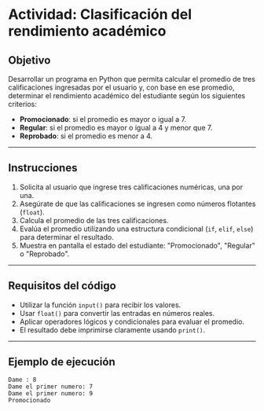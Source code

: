 # Actividad: Clasificación del rendimiento académico

## Objetivo
Desarrollar un programa en Python que permita calcular el promedio de tres calificaciones ingresadas por el usuario y, con base en ese promedio, determinar el rendimiento académico del estudiante según los siguientes criterios:

- **Promocionado**: si el promedio es mayor o igual a 7.
- **Regular**: si el promedio es mayor o igual a 4 y menor que 7.
- **Reprobado**: si el promedio es menor a 4.

---

## Instrucciones

1. Solicita al usuario que ingrese tres calificaciones numéricas, una por una.  
2. Asegúrate de que las calificaciones se ingresen como números flotantes (`float`).  
3. Calcula el promedio de las tres calificaciones.  
4. Evalúa el promedio utilizando una estructura condicional (`if`, `elif`, `else`) para determinar el resultado.  
5. Muestra en pantalla el estado del estudiante: "Promocionado", "Regular" o "Reprobado".

---

## Requisitos del código

- Utilizar la función `input()` para recibir los valores.  
- Usar `float()` para convertir las entradas en números reales.  
- Aplicar operadores lógicos y condicionales para evaluar el promedio.  
- El resultado debe imprimirse claramente usando `print()`.

---

## Ejemplo de ejecución

```plaintext
Dame : 8
Dame el primer numero: 7
Dame el primer numero: 9
Promocionado

